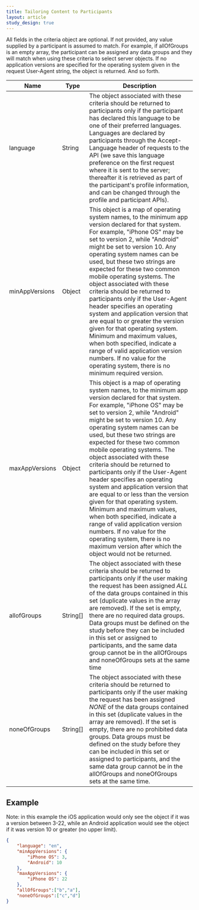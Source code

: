```yaml
---
title: Tailoring Content to Participants
layout: article
study_design: true
---
```


All fields in the criteria object are optional. If not provided, any value supplied by a participant is assumed to match. For example, if allOfGroups is an empty array, the participant can be assigned any data groups and they will match when using these criteria to select server objects. If no application versions are specified for the operating system given in the request User-Agent string, the object is returned. And so forth.

|Name|Type|Description|
|---|---|---|
|language|String|The object associated with these criteria should be returned to participants only if the participant has declared this language to be one of their preferred languages. Languages are declared by participants through the Accept-Language header of requests to the API (we save this language preference on the first request where it is sent to the server; thereafter it is retrieved as part of the participant's profile information, and can be changed through the profile and participant APIs).|
|minAppVersions|Object|This object is a map of operating system names, to the minimum app version declared for that system. For example, "iPhone OS" may be set to version 2, while "Android" might be set to version 10. Any operating system names can be used, but these two strings are expected for these two common mobile operating systems. The object associated with these criteria should be returned to participants only if the User-Agent header specifies an operating system and application version that are equal to or greater the version given for that operating system. Minimum and maximum values, when both specified, indicate a range of valid application version numbers. If no value for the operating system, there is no minimum required version.|
|maxAppVersions|Object|This object is a map of operating system names, to the minimum app version declared for that system. For example, "iPhone OS" may be set to version 2, while "Android" might be set to version 10. Any operating system names can be used, but these two strings are expected for these two common mobile operating systems. The object associated with these criteria should be returned to participants only if the User-Agent header specifies an operating system and application version that are equal to or less than the version given for that operating system. Minimum and maximum values, when both specified, indicate a range of valid application version numbers. If no value for the operating system, there is no maximum version after which the object would not be returned.|
|allofGroups|String[]|The object associated with these criteria should be returned to participants only if the user making the request has been assigned *ALL* of the data groups contained in this set (duplicate values in the array are removed). If the set is empty, there are no required data groups. Data groups must be defined on the study before they can be included in this set or assigned to participants, and the same data group cannot be in the allOfGroups and noneOfGroups sets at the same time|
|noneOfGroups|String[]|The object associated with these criteria should be returned to participants only if the user making the request has been assigned *NONE* of the data groups contained in this set (duplicate values in the array are removed). If the set is empty, there are no prohibited data groups. Data groups must be defined on the study before they can be included in this set or assigned to participants, and the same data group cannot be in the allOfGroups and noneOfGroups sets at the same time.|

## Example

Note: in this example the iOS application would only see the object if it was a version between 3-22, while an Android application would see the object if it was version 10 or greater (no upper limit).

```json
{ 
    "language": "en",
    "minAppVersions": {
        "iPhone OS": 3,
        "Android": 10
    },
    "maxAppVersions": {
        "iPhone OS": 22
    },
    "allOfGroups":["b","a"],
    "noneOfGroups":["c","d"]
}
```